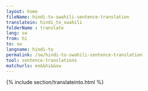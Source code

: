 ```yaml
---
layout: home
fileName: hindi-to-swahili-sentence-translation
translatein: hindi_to_swahili
folderName : translate
lang: sw
from: hi
to: sw
langname: hindi-to
permalink: /sw/hindi-to-swahili-sentence-translation
tool: sentence-translations
matchurls: en&&hi&&sw
---
```

{% include section/translateinto.html %}
